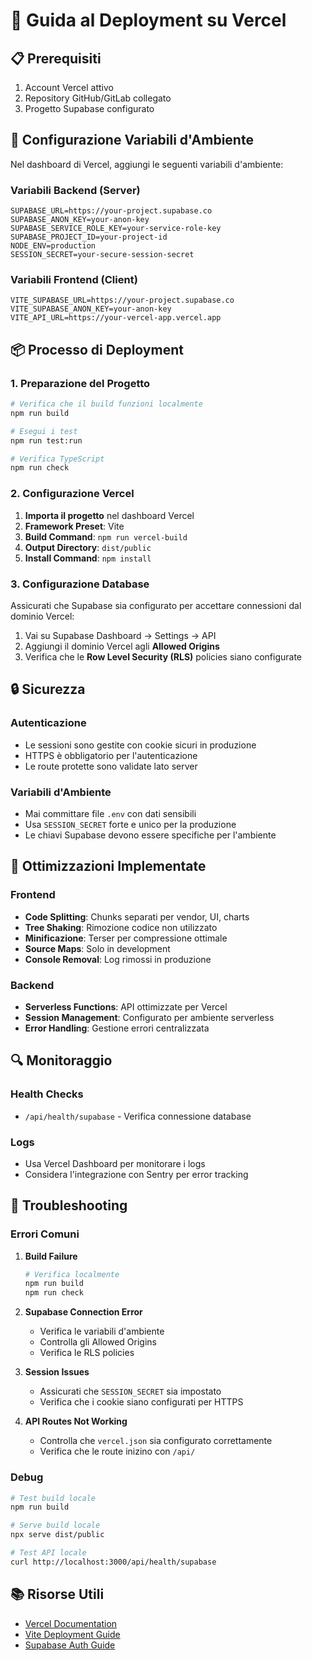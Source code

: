 # 🚀 Guida al Deployment su Vercel

## 📋 Prerequisiti

1. Account Vercel attivo
2. Repository GitHub/GitLab collegato
3. Progetto Supabase configurato

## 🔧 Configurazione Variabili d'Ambiente

Nel dashboard di Vercel, aggiungi le seguenti variabili d'ambiente:

### Variabili Backend (Server)
```
SUPABASE_URL=https://your-project.supabase.co
SUPABASE_ANON_KEY=your-anon-key
SUPABASE_SERVICE_ROLE_KEY=your-service-role-key
SUPABASE_PROJECT_ID=your-project-id
NODE_ENV=production
SESSION_SECRET=your-secure-session-secret
```

### Variabili Frontend (Client)
```
VITE_SUPABASE_URL=https://your-project.supabase.co
VITE_SUPABASE_ANON_KEY=your-anon-key
VITE_API_URL=https://your-vercel-app.vercel.app
```

## 📦 Processo di Deployment

### 1. Preparazione del Progetto
```bash
# Verifica che il build funzioni localmente
npm run build

# Esegui i test
npm run test:run

# Verifica TypeScript
npm run check
```

### 2. Configurazione Vercel

1. **Importa il progetto** nel dashboard Vercel
2. **Framework Preset**: Vite
3. **Build Command**: `npm run vercel-build`
4. **Output Directory**: `dist/public`
5. **Install Command**: `npm install`

### 3. Configurazione Database

Assicurati che Supabase sia configurato per accettare connessioni dal dominio Vercel:

1. Vai su Supabase Dashboard → Settings → API
2. Aggiungi il dominio Vercel agli **Allowed Origins**
3. Verifica che le **Row Level Security (RLS)** policies siano configurate

## 🔒 Sicurezza

### Autenticazione
- Le sessioni sono gestite con cookie sicuri in produzione
- HTTPS è obbligatorio per l'autenticazione
- Le route protette sono validate lato server

### Variabili d'Ambiente
- Mai committare file `.env` con dati sensibili
- Usa `SESSION_SECRET` forte e unico per la produzione
- Le chiavi Supabase devono essere specifiche per l'ambiente

## 🚀 Ottimizzazioni Implementate

### Frontend
- **Code Splitting**: Chunks separati per vendor, UI, charts
- **Tree Shaking**: Rimozione codice non utilizzato
- **Minificazione**: Terser per compressione ottimale
- **Source Maps**: Solo in development
- **Console Removal**: Log rimossi in produzione

### Backend
- **Serverless Functions**: API ottimizzate per Vercel
- **Session Management**: Configurato per ambiente serverless
- **Error Handling**: Gestione errori centralizzata

## 🔍 Monitoraggio

### Health Checks
- `/api/health/supabase` - Verifica connessione database

### Logs
- Usa Vercel Dashboard per monitorare i logs
- Considera l'integrazione con Sentry per error tracking

## 🐛 Troubleshooting

### Errori Comuni

1. **Build Failure**
   ```bash
   # Verifica localmente
   npm run build
   npm run check
   ```

2. **Supabase Connection Error**
   - Verifica le variabili d'ambiente
   - Controlla gli Allowed Origins
   - Verifica le RLS policies

3. **Session Issues**
   - Assicurati che `SESSION_SECRET` sia impostato
   - Verifica che i cookie siano configurati per HTTPS

4. **API Routes Not Working**
   - Controlla che `vercel.json` sia configurato correttamente
   - Verifica che le route inizino con `/api/`

### Debug
```bash
# Test build locale
npm run build

# Serve build locale
npx serve dist/public

# Test API locale
curl http://localhost:3000/api/health/supabase
```

## 📚 Risorse Utili

- [Vercel Documentation](https://vercel.com/docs)
- [Vite Deployment Guide](https://vitejs.dev/guide/static-deploy.html)
- [Supabase Auth Guide](https://supabase.com/docs/guides/auth)